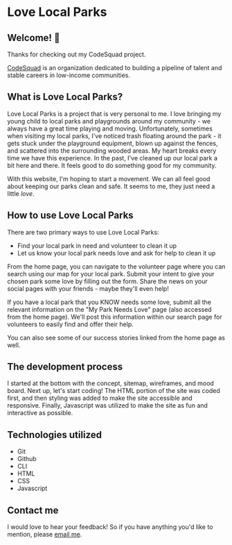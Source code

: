 # Love Local Parks

## Welcome! 👋

Thanks for checking out my CodeSquad project.

[CodeSquad](https://www.codesquad.org) is an organization dedicated to building a pipeline of talent and stable careers in low-income communities.

## What is Love Local Parks?

Love Local Parks is a project that is very personal to me. I love bringing my young child to local parks and playgrounds around my community - we always have a great time playing and moving. Unfortunately, sometimes when visiting my local parks, I've noticed trash floating around the park - it gets stuck under the playground equipment, blown up against the fences, and scattered into the surrounding wooded areas. My heart breaks every time we have this experience. In the past, I've cleaned up our local park a bit here and there. It feels good to do something good for my community. 

With this website, I'm hoping to start a movement. We can all feel good about keeping our parks clean and safe. It seems to me, they just need a little *love*. 



## How to use Love Local Parks

There are two primary ways to use Love Local Parks:
* Find your local park in need and volunteer to clean it up
* Let us know your local park needs love and ask for help to clean it up

From the home page, you can navigate to the volunteer page where you can search using our map for your local park. Submit your intent to give your chosen park some love by filling out the form. Share the news on your social pages with your friends - maybe they'll even help!

If you have a local park that you KNOW needs some love, submit all the relevant information on the "My Park Needs Love" page (also accessed from the home page). We'll post this information within our search page for volunteers to easily find and offer their help. 

You can also see some of our success stories linked from the home page as well. 


## The development process

I started at the bottom with the concept, sitemap, wireframes, and mood board. Next up, let's start coding! The HTML portion of the site was coded first, and then styling was added to make the site accessible and responsive. Finally, Javascript was utilized to make the site as fun and interactive as possible.




## Technologies utilized

* Git
* Github
* CLI
* HTML
* CSS
* Javascript




## Contact me

I would love to hear your feedback! So if you have anything you'd like to mention, please [email me](mailto:derin.mitchell@gmail.com).
